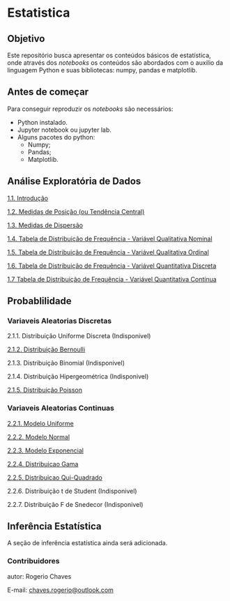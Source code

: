 # Estatistica

## Objetivo
Este repositório busca apresentar os conteúdos básicos de estatística, onde através dos _notebooks_ os conteúdos são abordados com o auxilio da linguagem Python e suas bibliotecas: numpy, pandas e matplotlib.

## Antes de começar
Para conseguir reproduzir os _notebooks_ são necessários:

- Python instalado.
- Jupyter notebook ou jupyter lab.
- Alguns pacotes do python:
  -  Numpy;
  -  Pandas;
  -  Matplotlib.

## Análise Exploratória de Dados
[1.1. Introdução](https://github.com/Rogerio-Chaves/Estatistica/blob/main/1.Analise_Exploratoria_de_Dados/1.1.Introducao.ipynb)

[1.2. Medidas de Posição (ou Tendência Central)](https://github.com/Rogerio-Chaves/Estatistica/blob/main/1.Analise_Exploratoria_de_Dados/1.2.Medidas_Posicao.ipynb)

[1.3. Medidas de Dispersão](https://github.com/Rogerio-Chaves/Estatistica/blob/main/1.Analise_Exploratoria_de_Dados/1.3.Medidas_Dispersao.ipynb)

[1.4. Tabela de Distribuição de Frequência - Variável Qualitativa Nominal](https://github.com/Rogerio-Chaves/Estatistica/blob/main/1.Analise_Exploratoria_de_Dados/1.4.Distribuicao_de_Frequencia-Nominal.ipynb)

[1.5. Tabela de Distribuição de Frequência - Variável Qualitativa Ordinal](https://github.com/Rogerio-Chaves/Estatistica/blob/main/1.Analise_Exploratoria_de_Dados/1.5.Distribuicao_de_Frequencia-Ordinal.ipynb)

[1.6. Tabela de Distribuição de Frequência - Variável Quantitativa Discreta](https://github.com/Rogerio-Chaves/Estatistica/blob/main/1.Analise_Exploratoria_de_Dados/1.6.Distribuicao_de_Frequencia-Discreta.ipynb)

[1.7 Tabela de Distribuição de Frequência - Variável Quantitativa Contínua](https://github.com/Rogerio-Chaves/Estatistica/blob/main/1.Analise_Exploratoria_de_Dados/1.7.Distribuicao_de_Frequencia-Continua.ipynb)

## Probablilidade

### Variaveis Aleatorias Discretas
2.1.1. Distribuição Uniforme Discreta (Indisponivel)

[2.1.2. Distribuição Bernoulli](https://github.com/Rogerio-Chaves/Estatistica/blob/main/2.Probabilidade/2.1.Variaveis_Aleatorias_Discretas/2.1.2.Distribuicao_Bernoulli.ipynb)

2.1.3. Distribuição Binomial (Indisponivel)

2.1.4. Distribuição Hipergeométrica (Indisponivel)

[2.1.5. Distribuição Poisson](https://github.com/Rogerio-Chaves/Estatistica/blob/main/2.Probabilidade/2.1.Variaveis_Aleatorias_Discretas/2.1.5.Distribuicao_Poisson.ipynb)

### Variaveis Aleatorias Continuas
[2.2.1. Modelo Uniforme](https://github.com/Rogerio-Chaves/Estatistica/blob/main/2.Probabilidade/2.2.Variaveis_Aleatorias_Continuas/2.2.1.Modelo_Uniforme.ipynb)

[2.2.2. Modelo Normal](https://github.com/Rogerio-Chaves/Estatistica/blob/main/2.Probabilidade/2.2.Variaveis_Aleatorias_Continuas/2.2.2.Modelo_Normal.ipynb)

[2.2.3. Modelo Exponencial](https://github.com/Rogerio-Chaves/Estatistica/blob/main/2.Probabilidade/2.2.Variaveis_Aleatorias_Continuas/2.2.3.Modelo_Exponencial.ipynb)

[2.2.4. Distribuicao Gama](https://github.com/Rogerio-Chaves/Estatistica/blob/main/2.Probabilidade/2.2.Variaveis_Aleatorias_Continuas/2.2.4.Distribuicao_Gama.ipynb)

[2.2.5. Distribuicao Qui-Quadrado](https://github.com/Rogerio-Chaves/Estatistica/blob/main/2.Probabilidade/2.2.Variaveis_Aleatorias_Continuas/2.2.5.Distribuicao_Qui_Quadrado.ipynb)

2.2.6. Distribuição t de Student (Indisponivel)

2.2.7. Distribuição F de Snedecor (Indisponivel)




## Inferência Estatística

A seção de inferência estatística ainda será adicionada.


### Contribuidores
autor: Rogerio Chaves

E-mail: chaves.rogerio@outlook.com
